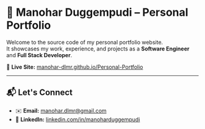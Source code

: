 # 💼 Manohar Duggempudi – Personal Portfolio

Welcome to the source code of my personal portfolio website.  
It showcases my work, experience, and projects as a **Software Engineer** and **Full Stack Developer**.

🔗 **Live Site:** [manohar-dlmr.github.io/Personal-Portfolio](https://manohar-dlmr.github.io/Personal-Portfolio)

---

## 📬 Let's Connect

- ✉️ **Email:** [manohar.dlmr@gmail.com](mailto:manohar.dlmr@gmail.com)  
- 💼 **LinkedIn:** [linkedin.com/in/manoharduggempudi](https://linkedin.com/in/manoharduggempudi)
